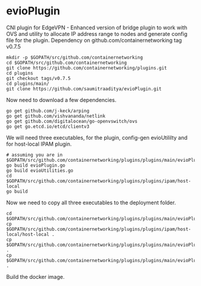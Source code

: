# evioPlugin
CNI plugin for EdgeVPN - Enhanced version of bridge plugin to work with OVS and utility to allocate IP address range 
to nodes and generate config file for the plugin.
Dependency on github.com/containernetworking tag v0.7.5  
``` 
mkdir -p $GOPATH/src/github.com/containernetworking
cd $GOPATH/src/github.com/containernetworking
git clone https://github.com/containernetworking/plugins.git
cd plugins
git checkout tags/v0.7.5
cd plugins/main/
git clone https://github.com/saumitraaditya/evioPlugin.git
```  
  
 Now need to download a few dependencies.  
 ```
 go get github.com/j-keck/arping
 go get github.com/vishvananda/netlink
 go get github.com/digitalocean/go-openvswitch/ovs
 go get go.etcd.io/etcd/clientv3
 ```  
   
 We will need three executables, for the plugin, config-gen evioUtililty and for
 host-local IPAM plugin.  
 ```
 # assuming you are in $GOPATH/src/github.com/containernetworking/plugins/plugins/main/evioPlugin/src
 go build evioPlugin.go  
 go build evioUtilities.go
 cd $GOPATH/src/github.com/containernetworking/plugins/plugins/ipam/host-local
 go build
 ```  
   
 Now we need to copy all three executables to the deployment folder.  
 ```
 cd $GOPATH/src/github.com/containernetworking/plugins/plugins/main/evioPlugin/deployment
 cp $GOPATH/src/github.com/containernetworking/plugins/plugins/ipam/host-local/host-local .
 cp $GOPATH/src/github.com/containernetworking/plugins/plugins/main/evioPlugin/src/evioPlugin .
 cp $GOPATH/src/github.com/containernetworking/plugins/plugins/main/evioPlugin/src/evioUtilities .
 ```   
   
 Build the docker image.  
   
  
